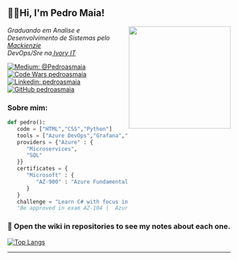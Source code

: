 <h2>👋🏻Hi, I'm Pedro Maia!</h2>
<img align='right' src="https://www.contrastsecurity.com/hs-fs/hubfs/images/DevOps%20Solutions/devops-old-way.gif?width=1322&name=devops-old-way.gif" width="230">
<p><em>Graduando em Analise e Desenvolvimento de Sistemas pelo<a href="https://www.mackenzie.br/"> Mackienzie</a></br>DevOps/Sre na<a href="https://www.ivoryit.com.br/"> Ivory IT</a> 
</em></p>

[![Medium: @Pedroasmaia](https://img.shields.io/badge/Medium-%40pedroasmaia-lightgrey)](https://pedroasmaia.medium.com/)
[![Code Wars pedroasmaia](https://www.codewars.com/users/Pedroasmaia/badges/micro)](https://www.codewars.com/users/Pedroasmaia)
[![Linkedin: pedroasmaia](https://img.shields.io/badge/-pedroasmaia-blue?style=flat-square&logo=Linkedin&logoColor=white&link=https://www.linkedin.com/in/pedroasmaia/)](https://www.linkedin.com/in/pedroasmaia/)
[![GitHub pedroasmaia](https://img.shields.io/github/followers/Pedroasmaia?label=follow&style=social)](https://github.com/Pedroasmaia)

### Sobre mim:

```python
def pedro():
   code = ["HTML","CSS","Python"]
   tools = ["Azure DevOps","Grafana","Terraform"]
   providers = {"Azure" : {
      "Microservices",
      "SQL"
   }}
   certificates = {
      "Microsoft" : {
         "AZ-900" : "Azure Fundamentals"
      }
   }
   challenge = "Learn C# with focus in Web Develop" +
   "Be approved in exam AZ-104 |  Azure Administrator Associate"

```

### :notebook: Open the wiki in repositories to see my notes about each one.

<div align="">
  <a href="https://github.com/pedroasmaia">
  
[![Top Langs](https://github-readme-stats.vercel.app/api/top-langs/?username=pedroasmaia&theme=github_dark)](https://github.com/anuraghazra/github-readme-stats)
</div>

---
